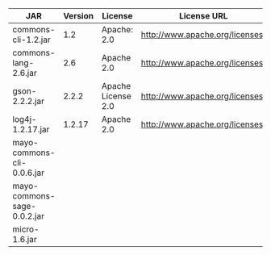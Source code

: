 
| JAR | Version | License | License URL | URL |
| --- | --- | --- | --- | --- |
| commons-cli-1.2.jar | 1.2 | Apache: 2.0 | http://www.apache.org/licenses/ | http://commons.apache.org/proper/commons-cli/index.html |
| commons-lang-2.6.jar | 2.6 | Apache 2.0 | http://www.apache.org/licenses/ | http://commons.apache.org/proper/commons-lang/index.html |
| gson-2.2.2.jar | 2.2.2 | Apache License 2.0 | http://www.apache.org/licenses/ | https://github.com/google/gson |
| log4j-1.2.17.jar | 1.2.17 | Apache 2.0 | http://www.apache.org/licenses/ | http://logging.apache.org/log4j/1.2/ |
| mayo-commons-cli-0.0.6.jar |  |  |  |  |
| mayo-commons-sage-0.0.2.jar |  |  |  |  |
| micro-1.6.jar |  |  |  |  |  |  |
